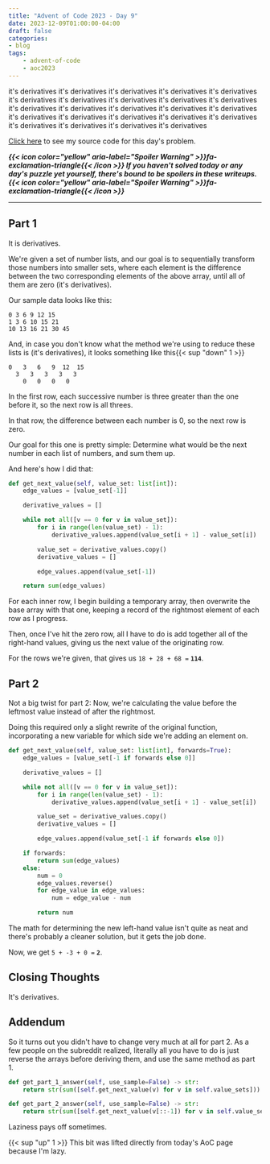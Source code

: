 ```yaml
---
title: "Advent of Code 2023 - Day 9"
date: 2023-12-09T01:00:00-04:00
draft: false
categories:
- blog
tags:
    - advent-of-code
    - aoc2023
---
```


it's derivatives it's derivatives it's derivatives it's derivatives it's derivatives it's derivatives it's derivatives it's derivatives it's derivatives it's derivatives it's derivatives it's derivatives it's derivatives it's derivatives it's derivatives it's derivatives it's derivatives it's derivatives it's derivatives it's derivatives it's derivatives it's derivatives it's derivatives it's derivatives

[Click here](https://github.com/Ratheronfire/advent-of-code/blob/master/year_2023/day-9.py) to see my source code for this day's problem.

***{{< icon color="yellow" aria-label="Spoiler Warning" >}}fa-exclamation-triangle{{< /icon >}} If you haven't solved today or any day's puzzle yet yourself, there's bound to be spoilers in these writeups. {{< icon color="yellow" aria-label="Spoiler Warning" >}}fa-exclamation-triangle{{< /icon >}}***

---

## Part 1

It is derivatives.

We're given a set of number lists, and our goal is to sequentially transform those numbers into smaller sets, where each element is the difference between the two corresponding elements of the above array, until all of them are zero (it's derivatives).

Our sample data looks like this:

```
0 3 6 9 12 15
1 3 6 10 15 21
10 13 16 21 30 45
```

And, in case you don't know what the method we're using to reduce these lists is (it's derivatives), it looks something like this{{< sup "down" 1 >}}

```
0   3   6   9  12  15
  3   3   3   3   3
    0   0   0   0
```

In the first row, each successive number is three greater than the one before it, so the next row is all threes.

In that row, the difference between each number is 0, so the next row is zero.

Our goal for this one is pretty simple: Determine what would be the next number in each list of numbers, and sum them up.

And here's how I did that:

```python
def get_next_value(self, value_set: list[int]):
    edge_values = [value_set[-1]]

    derivative_values = []

    while not all([v == 0 for v in value_set]):
        for i in range(len(value_set) - 1):
            derivative_values.append(value_set[i + 1] - value_set[i])

        value_set = derivative_values.copy()
        derivative_values = []

        edge_values.append(value_set[-1])

    return sum(edge_values)
```

For each inner row, I begin building a temporary array, then overwrite the base array with that one, keeping a record of the rightmost element of each row as I progress.

Then, once I've hit the zero row, all I have to do is add together all of the right-hand values, giving us the next value of the originating row.

For the rows we're given, that gives us `18 + 28 + 68 =` **`114`**.

## Part 2

Not a big twist for part 2: Now, we're calculating the value before the leftmost value instead of after the rightmost.

Doing this required only a slight rewrite of the original function, incorporating a new variable for which side we're adding an element on.

```python
def get_next_value(self, value_set: list[int], forwards=True):
    edge_values = [value_set[-1 if forwards else 0]]

    derivative_values = []

    while not all([v == 0 for v in value_set]):
        for i in range(len(value_set) - 1):
            derivative_values.append(value_set[i + 1] - value_set[i])

        value_set = derivative_values.copy()
        derivative_values = []

        edge_values.append(value_set[-1 if forwards else 0])

    if forwards:
        return sum(edge_values)
    else:
        num = 0
        edge_values.reverse()
        for edge_value in edge_values:
            num = edge_value - num

        return num
```

The math for determining the new left-hand value isn't quite as neat and there's probably a cleaner solution, but it gets the job done.

Now, we get `5 + -3 + 0 =` **`2`**.

## Closing Thoughts

It's derivatives.

## Addendum

So it turns out you didn't have to change very much at all for part 2. As a few people on the subreddit realized, literally all you have to do is just reverse the arrays before deriving them, and use the same method as part 1.


```python
def get_part_1_answer(self, use_sample=False) -> str:
    return str(sum([self.get_next_value(v) for v in self.value_sets]))

def get_part_2_answer(self, use_sample=False) -> str:
    return str(sum([self.get_next_value(v[::-1]) for v in self.value_sets]))
```

Laziness pays off sometimes.

{{< sup "up" 1 >}}
This bit was lifted directly from today's AoC page because I'm lazy.